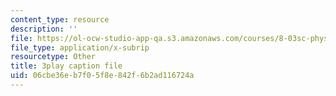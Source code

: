 ```yaml
---
content_type: resource
description: ''
file: https://ol-ocw-studio-app-qa.s3.amazonaws.com/courses/8-03sc-physics-iii-vibrations-and-waves-fall-2016/06cbe36eb7f05f8e842f6b2ad116724a_T2n6fVybLcU.vtt
file_type: application/x-subrip
resourcetype: Other
title: 3play caption file
uid: 06cbe36e-b7f0-5f8e-842f-6b2ad116724a
---
```

